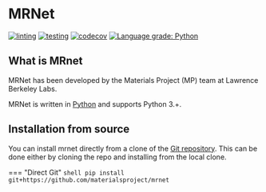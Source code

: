 # MRNet

[![linting](https://github.com/materialsproject/mrnet/workflows/linting/badge.svg)](https://github.com/materialsproject/mrnet/actions?query=workflow%3Alinting) [![testing](https://github.com/materialsproject/mrnet/workflows/testing/badge.svg)](https://github.com/materialsproject/mrnet/actions?query=workflow%3Atesting) [![codecov](https://codecov.io/gh/materialsproject/mrnet/branch/master/graph/badge.svg)](https://codecov.io/gh/materialsproject/mrnet) [![Language grade: Python](https://img.shields.io/lgtm/grade/python/g/materialsproject/mrnet.svg?logo=lgtm&logoWidth=18)](https://lgtm.com/projects/g/materialsproject/mrnet/context:python)

## What is MRnet

MRNet has been developed by the Materials Project (MP) team at Lawrence Berkeley Labs.

MRNet is written in [Python](http://docs.python-guide.org/en/latest/) and supports Python 3.+.

## Installation from source

You can install mrnet directly from a clone of the [Git repository](https://github.com/materialsproject/mrnet).  This can be done either by cloning the repo and installing from the local clone.

=== "Direct Git"
    ``` shell
    pip install git+https://github.com/materialsproject/mrnet
    ```
